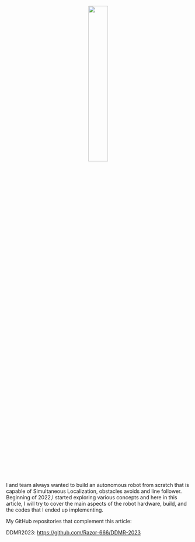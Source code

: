 <p align="center" width="100%">
    <img width="33%" src="https://github.com/Razor-666/DDMR-2023/assets/137206338/3831d6af-6b9b-420a-8c3e-15990f6bcb40">
</p>

I and team always wanted to build an autonomous robot from scratch that is capable of Simultaneous Localization, obstacles avoids and line follower. Beginning of 2022,I started exploring various concepts and here in this article, I will try to cover the main aspects of the robot hardware, build, and the codes that I ended up implementing.

My GitHub repositories that complement this article:

DDMR2023: https://github.com/Razor-666/DDMR-2023

